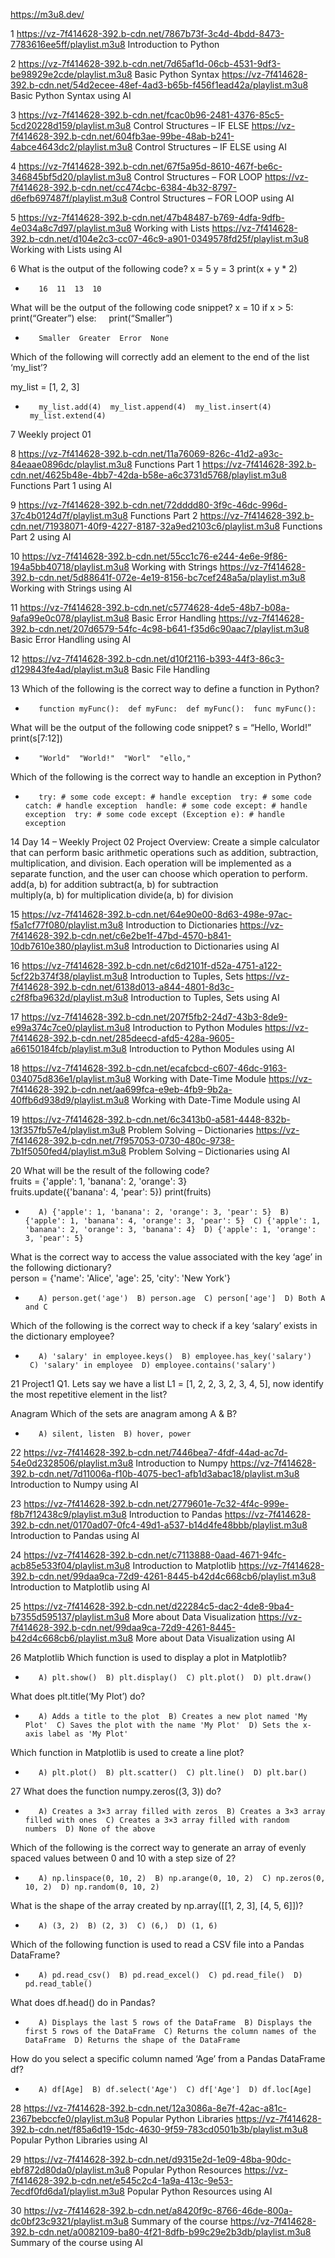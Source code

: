 https://m3u8.dev/


1
https://vz-7f414628-392.b-cdn.net/7867b73f-3c4d-4bdd-8473-7783616ee5ff/playlist.m3u8 Introduction to Python

2
https://vz-7f414628-392.b-cdn.net/7d65af1d-06cb-4531-9df3-be98929e2cde/playlist.m3u8 Basic Python Syntax
https://vz-7f414628-392.b-cdn.net/54d2ecee-48ef-4ad3-b65b-f456f1ead42a/playlist.m3u8 Basic Python Syntax using AI

3
https://vz-7f414628-392.b-cdn.net/fcac0b96-2481-4376-85c5-5cd20228d159/playlist.m3u8 
Control Structures – IF ELSE
https://vz-7f414628-392.b-cdn.net/604fb3ae-99be-48ab-b241-4abce4643dc2/playlist.m3u8 
Control Structures – IF ELSE using AI

4
https://vz-7f414628-392.b-cdn.net/67f5a95d-8610-467f-be6c-346845bf5d20/playlist.m3u8 
Control Structures – FOR LOOP
https://vz-7f414628-392.b-cdn.net/cc474cbc-6384-4b32-8797-d6efb697487f/playlist.m3u8 
Control Structures – FOR LOOP using AI

5
https://vz-7f414628-392.b-cdn.net/47b48487-b769-4dfa-9dfb-4e034a8c7d97/playlist.m3u8 
Working with Lists
https://vz-7f414628-392.b-cdn.net/d104e2c3-cc07-46c9-a901-0349578fd25f/playlist.m3u8 
Working with Lists using AI

6
What is the output of the following code?
x = 5
y = 3
print(x + y * 2)

* 		 16  11  13  10

What will be the output of the following code snippet?
x = 10
if x > 5:
    print(“Greater”)
else:
    print(“Smaller”)

* 		 Smaller  Greater  Error  None

Which of the following will correctly add an element to the end of the list ‘my_list’?

my_list = [1, 2, 3]

* 		 my_list.add(4)  my_list.append(4)  my_list.insert(4)  my_list.extend(4)

7
Weekly project 01

8
https://vz-7f414628-392.b-cdn.net/11a76069-826c-41d2-a93c-84eaae0896dc/playlist.m3u8 
Functions Part 1
https://vz-7f414628-392.b-cdn.net/4625b48e-4bb7-42da-b58e-a6c3731d5768/playlist.m3u8 
Functions Part 1 using AI

9
https://vz-7f414628-392.b-cdn.net/72dddd80-3f9c-46dc-996d-37c4b0124d7f/playlist.m3u8 
Functions Part 2
https://vz-7f414628-392.b-cdn.net/71938071-40f9-4227-8187-32a9ed2103c6/playlist.m3u8 
Functions Part 2 using AI

10
https://vz-7f414628-392.b-cdn.net/55cc1c76-e244-4e6e-9f86-194a5bb40718/playlist.m3u8 
Working with Strings
https://vz-7f414628-392.b-cdn.net/5d88641f-072e-4e19-8156-bc7cef248a5a/playlist.m3u8 
Working with Strings using AI

11
https://vz-7f414628-392.b-cdn.net/c5774628-4de5-48b7-b08a-9afa99e0c078/playlist.m3u8 
Basic Error Handling
https://vz-7f414628-392.b-cdn.net/207d6579-54fc-4c98-b641-f35d6c90aac7/playlist.m3u8 
Basic Error Handling using AI


12
https://vz-7f414628-392.b-cdn.net/d10f2116-b393-44f3-86c3-d129843fe4ad/playlist.m3u8 
Basic File Handling

13
Which of the following is the correct way to define a function in Python?

* 		 function myFunc():  def myFunc:  def myFunc():  func myFunc():

What will be the output of the following code snippet?
s = “Hello, World!” print(s[7:12])

* 		 "World"  "World!"  "Worl"  "ello,"

Which of the following is the correct way to handle an exception in Python?

* 		 try: # some code except: # handle exception  try: # some code catch: # handle exception  handle: # some code except: # handle exception  try: # some code except (Exception e): # handle exception


14 Day 14 – Weekly Project 02
Project Overview: Create a simple calculator that can perform basic arithmetic operations such as addition, subtraction, multiplication, and division. Each operation will be implemented as a separate function, and the user can choose which operation to perform.
add(a, b) for addition
subtract(a, b) for subtraction
multiply(a, b) for multiplication
divide(a, b) for division


15
https://vz-7f414628-392.b-cdn.net/64e90e00-8d63-498e-97ac-f5a1cf77f080/playlist.m3u8 
Introduction to Dictionaries
https://vz-7f414628-392.b-cdn.net/c6e2be1f-47bd-4570-b841-10db7610e380/playlist.m3u8 
Introduction to Dictionaries using AI

16
https://vz-7f414628-392.b-cdn.net/c6d2101f-d52a-4751-a122-5cf22b374f38/playlist.m3u8 
Introduction to Tuples, Sets
https://vz-7f414628-392.b-cdn.net/6138d013-a844-4801-8d3c-c2f8fba9632d/playlist.m3u8 
Introduction to Tuples, Sets using AI

17
https://vz-7f414628-392.b-cdn.net/207f5fb2-24d7-43b3-8de9-e99a374c7ce0/playlist.m3u8 
Introduction to Python Modules
https://vz-7f414628-392.b-cdn.net/285deecd-afd5-428a-9605-a66150184fcb/playlist.m3u8 
Introduction to Python Modules using AI

18
https://vz-7f414628-392.b-cdn.net/ecafcbcd-c607-46dc-9163-034075d836e1/playlist.m3u8 
Working with Date-Time Module
https://vz-7f414628-392.b-cdn.net/aa699fca-e9eb-4fb9-9b2a-40ffb6d938d9/playlist.m3u8 
Working with Date-Time Module using AI

19
https://vz-7f414628-392.b-cdn.net/6c3413b0-a581-4448-832b-13f357fb57e4/playlist.m3u8 
Problem Solving – Dictionaries
https://vz-7f414628-392.b-cdn.net/7f957053-0730-480c-9738-7b1f5050fed4/playlist.m3u8 
Problem Solving – Dictionaries using AI

20
What will be the result of the following code?
fruits = {'apple': 1, 'banana': 2, 'orange': 3}
fruits.update({'banana': 4, 'pear': 5})
print(fruits)

* 		 A) {'apple': 1, 'banana': 2, 'orange': 3, 'pear': 5}  B) {'apple': 1, 'banana': 4, 'orange': 3, 'pear': 5}  C) {'apple': 1, 'banana': 2, 'orange': 3, 'banana': 4}  D) {'apple': 1, 'orange': 3, 'pear': 5}

What is the correct way to access the value associated with the key ‘age’ in the following dictionary?
person = {'name': 'Alice', 'age': 25, 'city': 'New York'}

* 		 A) person.get('age')  B) person.age  C) person['age']  D) Both A and C

Which of the following is the correct way to check if a key ‘salary’ exists in the dictionary employee?

* 		 A) 'salary' in employee.keys()  B) employee.has_key('salary')  C) 'salary' in employee  D) employee.contains('salary')

21
Project1
Q1. Lets say we have a list L1 = [1, 2, 2, 3, 2, 3, 4, 5], now identify the most repetitive element in the list?

Anagram
Which of the sets are anagram among A & B?

* 		 A) silent, listen  B) hover, power


22
https://vz-7f414628-392.b-cdn.net/7446bea7-4fdf-44ad-ac7d-54e0d2328506/playlist.m3u8 
Introduction to Numpy
https://vz-7f414628-392.b-cdn.net/7d11006a-f10b-4075-bec1-afb1d3abac18/playlist.m3u8 
Introduction to Numpy using AI

23
https://vz-7f414628-392.b-cdn.net/2779601e-7c32-4f4c-999e-f8b7f12438c9/playlist.m3u8 
Introduction to Pandas
https://vz-7f414628-392.b-cdn.net/0170ad07-0fc4-49d1-a537-b14d4fe48bbb/playlist.m3u8 
Introduction to Pandas using AI

24
https://vz-7f414628-392.b-cdn.net/c7113888-0aad-4671-94fc-acb85e533f04/playlist.m3u8 
Introduction to Matplotlib
https://vz-7f414628-392.b-cdn.net/99daa9ca-72d9-4261-8445-b42d4c668cb6/playlist.m3u8 
Introduction to Matplotlib using AI

25
https://vz-7f414628-392.b-cdn.net/d22284c5-dac2-4de8-9ba4-b7355d595137/playlist.m3u8 
More about Data Visualization
https://vz-7f414628-392.b-cdn.net/99daa9ca-72d9-4261-8445-b42d4c668cb6/playlist.m3u8 
More about Data Visualization using AI

26
Matplotlib
Which function is used to display a plot in Matplotlib?

* 		 A) plt.show()  B) plt.display()  C) plt.plot()  D) plt.draw()

What does plt.title(‘My Plot’) do?

* 		 A) Adds a title to the plot  B) Creates a new plot named 'My Plot'  C) Saves the plot with the name 'My Plot'  D) Sets the x-axis label as 'My Plot'

Which function in Matplotlib is used to create a line plot?
 

* 		 A) plt.plot()  B) plt.scatter()  C) plt.line()  D) plt.bar()

27
What does the function numpy.zeros((3, 3)) do?

* 		 A) Creates a 3×3 array filled with zeros  B) Creates a 3×3 array filled with ones  C) Creates a 3×3 array filled with random numbers  D) None of the above

Which of the following is the correct way to generate an array of evenly spaced values between 0 and 10 with a step size of 2?

* 		 A) np.linspace(0, 10, 2)  B) np.arange(0, 10, 2)  C) np.zeros(0, 10, 2)  D) np.random(0, 10, 2)

What is the shape of the array created by np.array([[1, 2, 3], [4, 5, 6]])?
 

* 		 A) (3, 2)  B) (2, 3)  C) (6,)  D) (1, 6)

Which of the following function is used to read a CSV file into a Pandas DataFrame?

* 		 A) pd.read_csv()  B) pd.read_excel()  C) pd.read_file()  D) pd.read_table()

What does df.head() do in Pandas?

* 		 A) Displays the last 5 rows of the DataFrame  B) Displays the first 5 rows of the DataFrame  C) Returns the column names of the DataFrame  D) Returns the shape of the DataFrame

How do you select a specific column named ‘Age’ from a Pandas DataFrame df?

* 		 A) df[Age]  B) df.select('Age')  C) df['Age']  D) df.loc[Age]

28
https://vz-7f414628-392.b-cdn.net/12a3086a-8e7f-42ac-a81c-2367bebccfe0/playlist.m3u8 
Popular Python Libraries
https://vz-7f414628-392.b-cdn.net/f85a6d19-15dc-4630-9f59-783cd0501b3b/playlist.m3u8 
Popular Python Libraries using AI


29
https://vz-7f414628-392.b-cdn.net/d9315e2d-1e09-48ba-90dc-ebf872d80da0/playlist.m3u8 
Popular Python Resources
https://vz-7f414628-392.b-cdn.net/e545c2c4-1a9a-413c-9e53-7ecdf0fd6da1/playlist.m3u8 
Popular Python Resources using AI

30
https://vz-7f414628-392.b-cdn.net/a8420f9c-8766-46de-800a-dc0bf23c9321/playlist.m3u8 
Summary of the course
https://vz-7f414628-392.b-cdn.net/a0082109-ba80-4f21-8dfb-b99c29e2b3db/playlist.m3u8 
Summary of the course using AI